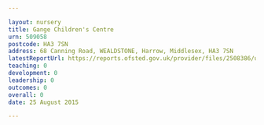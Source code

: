 ```yaml
---

layout: nursery
title: Gange Children's Centre
urn: 509058
postcode: HA3 7SN
address: 68 Canning Road, WEALDSTONE, Harrow, Middlesex, HA3 7SN
latestReportUrl: https://reports.ofsted.gov.uk/provider/files/2508386/urn/509058.pdf
teaching: 0
development: 0
leadership: 0
outcomes: 0
overall: 0
date: 25 August 2015

---
```

